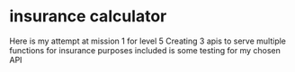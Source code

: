 # insurance calculator

Here is my attempt at mission 1 for level 5 
Creating 3 apis to serve multiple functions for insurance purposes
included is some testing for my chosen API
